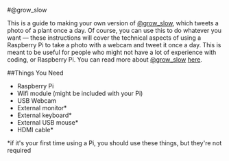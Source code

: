 #@grow_slow

This is a guide to making your own version of [@grow_slow](http://twitter.com/grow_slow), which tweets a photo of a plant once a day. Of course, you can use this to do whatever you want — these instructions will cover the technical aspects of using a Raspberry Pi to take a photo with a webcam and tweet it once a day. This is meant to be useful for people who might not have a lot of experience with coding, or Raspberry Pi. You can read more about [@grow_slow](http://twitter.com/grow_slow) [here](http://nicole.pizza/grow_slow).

##Things You Need

* Raspberry Pi
* Wifi module (might be included with your Pi)
* USB Webcam
* External monitor*
* External keyboard*
* External USB mouse*
* HDMI cable*

*if it's your first time using a Pi, you should use these things, but they're not required


